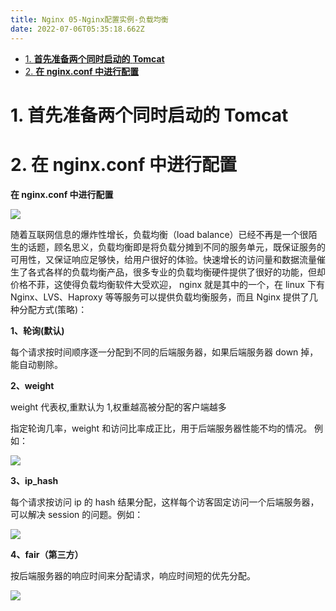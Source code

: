 ```yaml
---
title: Nginx 05-Nginx配置实例-负载均衡
date: 2022-07-06T05:35:18.662Z
---
```

- [1. **首先准备两个同时启动的** **Tomcat**](#1-首先准备两个同时启动的-tomcat)
- [2. **在 nginx.conf 中进行配置**](#2-在-nginxconf-中进行配置)

# 1. **首先准备两个同时启动的** **Tomcat**

# 2. **在 nginx.conf 中进行配置**

**在 nginx.conf 中进行配置**

![](https://gitee.com/krislin_zhao/IMGcloud/raw/master/img/20200521183833.png)

随着互联网信息的爆炸性增长，负载均衡（load balance）已经不再是一个很陌生的话题，顾名思义，负载均衡即是将负载分摊到不同的服务单元，既保证服务的可用性，又保证响应足够快，给用户很好的体验。快速增长的访问量和数据流量催生了各式各样的负载均衡产品，很多专业的负载均衡硬件提供了很好的功能，但却价格不菲，这使得负载均衡软件大受欢迎， nginx 就是其中的一个，在 linux 下有 Nginx、LVS、Haproxy 等等服务可以提供负载均衡服务，而且 Nginx 提供了几种分配方式(策略)：

 **1、轮询(默认)**

每个请求按时间顺序逐一分配到不同的后端服务器，如果后端服务器 down 掉，能自动剔除。

**2、weight**

weight 代表权,重默认为 1,权重越高被分配的客户端越多

 指定轮询几率，weight 和访问比率成正比，用于后端服务器性能不均的情况。 例如：

![](https://gitee.com/krislin_zhao/IMGcloud/raw/master/img/20200521184047.png)

**3、ip_hash**

每个请求按访问 ip 的 hash 结果分配，这样每个访客固定访问一个后端服务器，可以解决 session 的问题。例如：

![](https://gitee.com/krislin_zhao/IMGcloud/raw/master/img/20200521184132.png)

**4、fair（第三方）**

按后端服务器的响应时间来分配请求，响应时间短的优先分配。

 ![](https://gitee.com/krislin_zhao/IMGcloud/raw/master/img/20200521184224.png)
